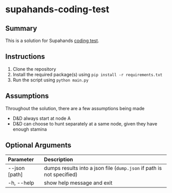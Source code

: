 # supahands-coding-test

## Summary
This is a solution for Supahands [coding test](https://github.com/kaizenx/supahands-coding-test).

## Instructions
1. Clone the repository
2. Install the required package(s) using `pip install -r requirements.txt`
3. Run the script using `python main.py`

## Assumptions
Throughout the solution, there are a few assumptions being made
* D&D always start at node A
* D&D can choose to hunt separately at a same node, given they have enough stamina

## Optional Arguments
| Parameter | Description |
| :--- | :--- |
| --json [path]   | dumps results into a json file (`dump.json` if path is not specified) |
| -h, --help | show help message and exit |
